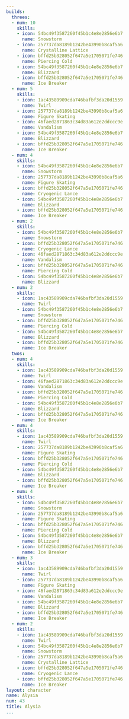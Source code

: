 ```yaml
---
builds:
  threes:
  - num: 10
    skills:
    - icon: 54bc49f3587260f45b1c4e8e2856e6b7
      name: Snowstorm
    - icon: 257737da8189b1242be43990b8caf5a6
      name: Crystalline Lattice
    - icon: bffd25b328052f647a5e1705071fe746
      name: Piercing Cold
    - icon: 54bc49f3587260f45b1c4e8e2856e6b7
      name: Blizzard
    - icon: bffd25b328052f647a5e1705071fe746
      name: Ice Breaker
  - num: 5
    skills:
    - icon: 1ac43589909cda746bafbf3da20d1559
      name: Twirl
    - icon: 257737da8189b1242be43990b8caf5a6
      name: Figure Skating
    - icon: 46faed2871863c34d83a612e2ddccc9e
      name: Vandalism
    - icon: 54bc49f3587260f45b1c4e8e2856e6b7
      name: Blizzard
    - icon: bffd25b328052f647a5e1705071fe746
      name: Ice Breaker
  - num: 4
    skills:
    - icon: 54bc49f3587260f45b1c4e8e2856e6b7
      name: Snowstorm
    - icon: 257737da8189b1242be43990b8caf5a6
      name: Figure Skating
    - icon: bffd25b328052f647a5e1705071fe746
      name: Cryogenic Lance
    - icon: 54bc49f3587260f45b1c4e8e2856e6b7
      name: Blizzard
    - icon: bffd25b328052f647a5e1705071fe746
      name: Ice Breaker
  - num: 2
    skills:
    - icon: 54bc49f3587260f45b1c4e8e2856e6b7
      name: Snowstorm
    - icon: bffd25b328052f647a5e1705071fe746
      name: Cryogenic Lance
    - icon: 46faed2871863c34d83a612e2ddccc9e
      name: Vandalism
    - icon: bffd25b328052f647a5e1705071fe746
      name: Piercing Cold
    - icon: 54bc49f3587260f45b1c4e8e2856e6b7
      name: Blizzard
  - num: 2
    skills:
    - icon: 1ac43589909cda746bafbf3da20d1559
      name: Twirl
    - icon: 54bc49f3587260f45b1c4e8e2856e6b7
      name: Snowstorm
    - icon: bffd25b328052f647a5e1705071fe746
      name: Piercing Cold
    - icon: 54bc49f3587260f45b1c4e8e2856e6b7
      name: Blizzard
    - icon: bffd25b328052f647a5e1705071fe746
      name: Ice Breaker
  twos:
  - num: 4
    skills:
    - icon: 1ac43589909cda746bafbf3da20d1559
      name: Twirl
    - icon: 46faed2871863c34d83a612e2ddccc9e
      name: Vandalism
    - icon: bffd25b328052f647a5e1705071fe746
      name: Piercing Cold
    - icon: 54bc49f3587260f45b1c4e8e2856e6b7
      name: Blizzard
    - icon: bffd25b328052f647a5e1705071fe746
      name: Ice Breaker
  - num: 4
    skills:
    - icon: 1ac43589909cda746bafbf3da20d1559
      name: Twirl
    - icon: 257737da8189b1242be43990b8caf5a6
      name: Figure Skating
    - icon: bffd25b328052f647a5e1705071fe746
      name: Piercing Cold
    - icon: 54bc49f3587260f45b1c4e8e2856e6b7
      name: Blizzard
    - icon: bffd25b328052f647a5e1705071fe746
      name: Ice Breaker
  - num: 4
    skills:
    - icon: 54bc49f3587260f45b1c4e8e2856e6b7
      name: Snowstorm
    - icon: 257737da8189b1242be43990b8caf5a6
      name: Figure Skating
    - icon: bffd25b328052f647a5e1705071fe746
      name: Piercing Cold
    - icon: 54bc49f3587260f45b1c4e8e2856e6b7
      name: Blizzard
    - icon: bffd25b328052f647a5e1705071fe746
      name: Ice Breaker
  - num: 3
    skills:
    - icon: 1ac43589909cda746bafbf3da20d1559
      name: Twirl
    - icon: 257737da8189b1242be43990b8caf5a6
      name: Figure Skating
    - icon: 46faed2871863c34d83a612e2ddccc9e
      name: Vandalism
    - icon: 54bc49f3587260f45b1c4e8e2856e6b7
      name: Blizzard
    - icon: bffd25b328052f647a5e1705071fe746
      name: Ice Breaker
  - num: 2
    skills:
    - icon: 1ac43589909cda746bafbf3da20d1559
      name: Twirl
    - icon: 54bc49f3587260f45b1c4e8e2856e6b7
      name: Snowstorm
    - icon: 257737da8189b1242be43990b8caf5a6
      name: Crystalline Lattice
    - icon: bffd25b328052f647a5e1705071fe746
      name: Cryogenic Lance
    - icon: bffd25b328052f647a5e1705071fe746
      name: Ice Breaker
layout: character
name: Alysia
num: 43
title: Alysia
...
```


